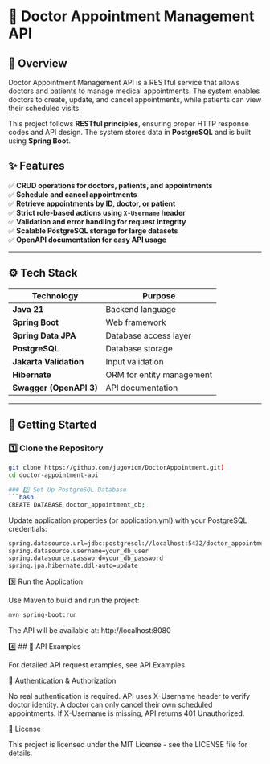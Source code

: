 # 🏥 Doctor Appointment Management API

## 📖 Overview
Doctor Appointment Management API is a RESTful service that allows doctors and patients to manage medical appointments. The system enables doctors to create, update, and cancel appointments, while patients can view their scheduled visits. 

This project follows **RESTful principles**, ensuring proper HTTP response codes and API design. The system stores data in **PostgreSQL** and is built using **Spring Boot**.

## ✨ Features
✅ **CRUD operations for doctors, patients, and appointments**  
✅ **Schedule and cancel appointments**  
✅ **Retrieve appointments by ID, doctor, or patient**  
✅ **Strict role-based actions using `X-Username` header**  
✅ **Validation and error handling for request integrity**  
✅ **Scalable PostgreSQL storage for large datasets**  
✅ **OpenAPI documentation for easy API usage**  

------

## ⚙️ Tech Stack
| Technology  | Purpose  |
|-------------|-----------|
| **Java 21** | Backend language|
| **Spring Boot** | Web framework |
| **Spring Data JPA** | Database access layer |
| **PostgreSQL** | Database storage |
| **Jakarta Validation** | Input validation |
| **Hibernate** | ORM for entity management |
| **Swagger (OpenAPI 3)** | API documentation |

---

## 🚀 Getting Started

### 1️⃣ Clone the Repository
```bash
git clone https://github.com/jugovicm/DoctorAppointment.git)
cd doctor-appointment-api

### 2️⃣ Set Up PostgreSQL Database
```bash
CREATE DATABASE doctor_appointment_db;
```
Update application.properties (or application.yml) with your PostgreSQL credentials:
```bash
spring.datasource.url=jdbc:postgresql://localhost:5432/doctor_appointment_db
spring.datasource.username=your_db_user
spring.datasource.password=your_db_password
spring.jpa.hibernate.ddl-auto=update
```
3️⃣ Run the Application

Use Maven to build and run the project:
```bash
mvn spring-boot:run
```
The API will be available at:
http://localhost:8080

4️⃣ ## 📌 API Examples

For detailed API request examples, see API Examples.

🔐 Authentication & Authorization

No real authentication is required.
API uses X-Username header to verify doctor identity.
A doctor can only cancel their own scheduled appointments.
If X-Username is missing, API returns 401 Unauthorized.

📜 License

This project is licensed under the MIT License - see the LICENSE file for details.
 
